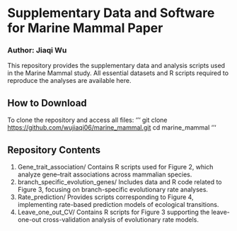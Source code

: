 # Supplementary Data and Software for Marine Mammal Paper
### Author: Jiaqi Wu
This repository provides the supplementary data and analysis scripts used in the Marine Mammal study.
All essential datasets and R scripts required to reproduce the analyses are available here.

## How to Download
To clone the repository and access all files:
‘’‘
git clone https://github.com/wujiaqi06/marine_mammal.git
cd marine_mammal
‘’‘

## Repository Contents
1. Gene_trait_association/
Contains R scripts used for Figure 2, which analyze gene–trait associations across mammalian species.
2. branch_specific_evolution_genes/
Includes data and R code related to Figure 3, focusing on branch-specific evolutionary rate analyses.
3. Rate_prediction/
Provides scripts corresponding to Figure 4, implementing rate-based prediction models of ecological transitions.
4. Leave_one_out_CV/
Contains R scripts for Figure 3 supporting the leave-one-out cross-validation analysis of evolutionary rate models.
